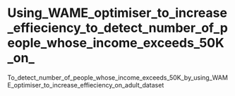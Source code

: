 # Using_WAME_optimiser_to_increase_effieciency_to_detect_number_of_people_whose_income_exceeds_50K_on_
To_detect_number_of_people_whose_income_exceeds_50K_by_using_WAME_optimiser_to_increase_effieciency_on_adult_dataset
